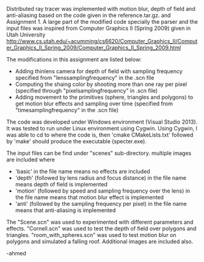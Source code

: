 Distributed ray tracer was implemented with motion blur, depth of field and anti-aliasing based on the code given in the reference.tar.gz. and Assignment 1. A large part of the modified code specially the parser and the input files was inspired from Computer Graphics II (Spring 2009) given in Utah University
<http://www.cs.utah.edu/~acumming/cs6620/Computer_Graphics_II/Computer_Graphics_II_Spring_2009/Computer_Graphics_II_Spring_2009.html>

The modifications in this assignment are listed below:

- Adding thinlens camera for depth of field with sampling frequency specified from "lenssamplingfrequency" in the .scn file 
- Computing the shaing color by shooting more than one ray per pixel (specified through "pixelsamplingfrequency" in .scn file)
- Adding movement to the primitives (sphere, triangles and polygons) to get motion blur effects and sampling over time (specified from "timesamplingfrequency" in the .scn file)

The code was developed under Windows environment (Visual Studio 2013). It was tested to run under Linux environment using Cygwin. Using Cygwin, I was able to cd to where the code is, then 'cmake CMakeLists.txt' followed by 'make' should produce the executable (specter.exe). 

The input files can be find under "scenes" sub-directory. multiple images are included where 
 - 'basic' in the file name means no effects are included
 - 'depth' (followed by lens radius and focus distance) in the file name means depth of field is implemented
 - 'motion' (followed by speed and sampling frequency over the lens) in the file name means that motion blur effect is implemented
 - 'anti' (followed by the sampling frequency per pixel) in the file name means that anti-aliasing is implemented 
 
The "Scene.scn" was used to experimented with different parameters and effects. "Cornell.scn" was used to test the depth of field over polygons and triangles. "room_with_spheres.scn" was used to test motion blur on polygons and simulated a falling roof. Additional images are included also. 

-ahmed
